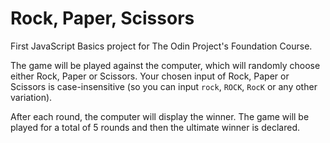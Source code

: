 # Rock, Paper, Scissors
First JavaScript Basics project for The Odin Project's Foundation Course.

The game will be played against the computer, which will randomly choose either Rock, Paper or Scissors. 
Your chosen input of Rock, Paper or Scissors is case-insensitive (so you can input `rock`, `ROCK`, `RocK` or any other variation).

After each round, the computer will display the winner. 
The game will be played for a total of 5 rounds and then the ultimate winner is declared.
